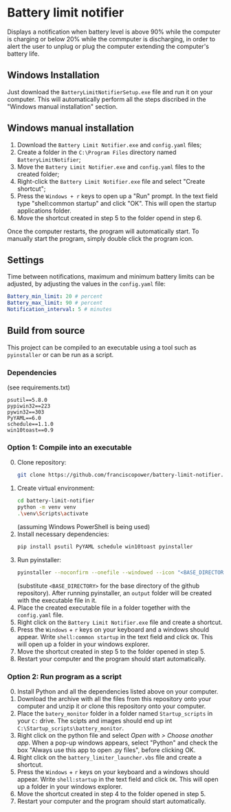 # Battery limit notifier

Displays a notification when battery level is above 90% while the computer is charging or below 20% while the commputer is discharging, in order to alert the user to unplug or plug the computer extending the computer's battery life.

## Windows Installation

Just download the `BatteryLimitNotifierSetup.exe` file and run it on your computer. This will automatically perform all the steps discribed in the "Windows manual installation" section.

## Windows manual installation

1. Download the `Battery Limit Notifier.exe` and `config.yaml` files;
2. Create a folder in the `C:\Program Files` directory named `BatteryLimitNotifier`;
3. Move the `Battery Limit Notifier.exe` and `config.yaml` files to the created folder;
4. Right-click the `Battery Limit Notifier.exe` file and select "Create shortcut";
5. Press the `Windows + r` keys to open up a "Run" prompt. In the text field type "shell:common startup" and click "OK". This will open the startup applications folder.
6. Move the shortcut created in step 5 to the folder opend in step 6.

Once the computer restarts, the program will automatically start. 
To manually start the program, simply double click the program icon.

## Settings

Time between notifications, maximum and minimum battery limits can be adjusted, by adjusting the values in the `config.yaml` file:
```yaml
Battery_min_limit: 20 # percent
Battery_max_limit: 90 # percent
Notification_interval: 5 # minutes
```

## Build from source

This project can be compiled to an executable using a tool such as `pyinstaller` or can be run as a script. 

### Dependencies
(see requirements.txt)
```
psutil==5.8.0
pypiwin32==223
pywin32==303
PyYAML==6.0
schedule==1.1.0
win10toast==0.9
```

### Option 1: Compile into an executable

0. Clone repository:
   ```bash
   git clone https://github.com/franciscopower/battery-limit-notifier.git
   ```
1. Create virtual environment:
    ```bash
    cd battery-limit-notifier
    python -m venv venv
    .\venv\Scripts\activate
    ```
    (assuming Windows PowerShell is being used)
2. Install necessary dependencies:
   ```bash
   pip install psutil PyYAML schedule win10toast pyinstaller
   ```
3. Run pyinstaller:
   ```bash
   pyinstaller --noconfirm --onefile --windowed --icon "<BASE_DIRECTORY>/battery-limit-notifier/res/Elegantthemes-Beautiful-Flat-One-Color-Battery-full.ico" --name "Battery Limit Notifier" --add-data "<BASE_DIRECTORY>/battery-limit-notifier/res;res/"  "<BASE_DIRECTORY>/battery-limit-notifier/battery_limit_notifier.py"
   ```
   (substitute `<BASE_DIRECTORY>` for the base directory of the github repository).
   After running pyinstaller, an `output` folder will be created with the executable file in it. 
4. Place the created executable file in a folder together with the `config.yaml` file.
5. Right click on the `Battery Limit Notifier.exe` file and create a shortcut.
6. Press the `Windows` + `r` keys on your keyboard and a windows should appear. Write `shell:common startup` in the text field and click `OK`. This will open up a folder in your windows explorer.
7. Move the shortcut created in step 5 to the folder opened in step 5.
8. Restart your computer and the program should start automatically.


### Option 2: Run program as a script

0. Install Python and all the dependencies listed above on your computer.
1. Download the archive with all the files from this repository onto your computer and unzip it *or* clone this repository onto your computer.
2. Place the `batery_monitor` folder in a folder named `Startup_scripts` in your `C:` drive. The scipts and images should end up int `C:\Startup_scripts\battery_monitor`.
3. Right click on the python file and select *Open with > Choose another app*. When a pop-up windows appears, select "Python" and check the box "Always use this app to open .py files", before clicking OK.
4. Right click on the `battery_limiter_launcher.vbs` file and create a shortcut.
5. Press the `Windows` + `r` keys on your keyboard and a windows should appear. Write `shell:startup` in the text field and click `OK`. This will open up a folder in your windows explorer.
6. Move the shortcut created in step 4 to the folder opened in step 5.
7. Restart your computer and the program should start automatically.